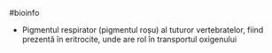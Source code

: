#bioinfo 
- Pigmentul respirator (pigmentul roșu) al tuturor vertebratelor, fiind prezentă în eritrocite, unde are rol în transportul oxigenului